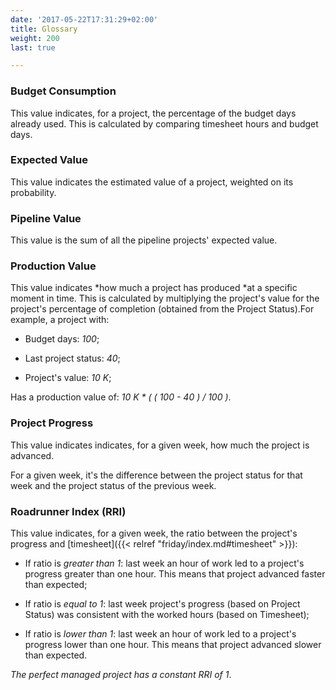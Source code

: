 ```yaml
---
date: '2017-05-22T17:31:29+02:00'
title: Glossary
weight: 200
last: true

---
```



### Budget Consumption

This value indicates, for a project, the percentage of the budget days already used. This is calculated by comparing timesheet hours and budget days.

### Expected Value

This value indicates the estimated value of a project, weighted on its probability.

### Pipeline Value

This value is the sum of all the pipeline projects' expected value.

### Production Value

This value indicates *how much a project has produced *at a specific moment in time. This is calculated by multiplying the project's value for the project's percentage of completion (obtained from the Project Status).For example, a project with:

* Budget days: *100*;

* Last project status: *40*;

* Project's value: *10 K*;

Has a production value of: *10 K * ( ( 100 - 40 ) / 100 )*.

### Project Progress

This value indicates indicates, for a given week, how much the project is advanced.

For a given week, it's the difference between the project status for that week and the project status of the previous week.

### Roadrunner Index (RRI)

This value indicates, for a given week, the ratio between the project's progress and [timesheet]({{< relref "friday/index.md#timesheet" >}}):

* If ratio is *greater than 1*: last week an hour of work led to a project's progress greater than one hour. This means that project advanced faster than expected;

* If ratio is *equal to 1*: last week project's progress (based on Project Status) was consistent with the worked hours (based on Timesheet);

* If ratio is *lower than 1*: last week an hour of work led to a project's progress lower than one hour. This means that project advanced slower than expected.

*The perfect managed project has a constant RRI of 1*.